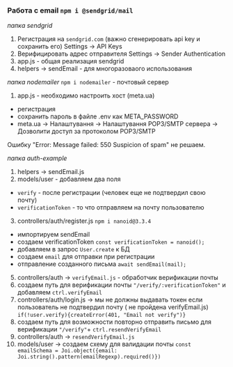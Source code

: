 ### Работа с email `npm i @sendgrid/mail`

*папка sendgrid*
1. Регистрация на `sendgrid.com` (важно сгенерировать api key и сохранить его) Settings -> API Keys
2. Верифицировать адрес отправителя Settings -> Sender Authentication
3. app.js - общая реализация sendgrid
4. helpers -> sendEmail - для многоразоваого использования

*папка nodemailer* `npm i nodemailer` - почтовый сервер
1. app.js - необходимо настроить хост (meta.ua)
  - регистрация
  - сохранить пароль в файле .env как META_PASSWORD
  - meta.ua -> Налаштування -> Налаштування POP3/SMTP сервера -> Дозволити доступ за протоколом POP3/SMTP

Ошибку "Error: Message failed: 550 Suspicion of spam" не решаем.

*папка auth-example*
1. helpers -> sendEmail.js
2. models/user - добавляем два поля
  - `verify` - после регистрации (человек еще не подтвердил свою почту)
  - `verificationToken` - то что отправляем на почту пользователю
3. controllers/auth/register.js `npm i nanoid@3.3.4`
  - импортируем sendEmail
  - создаем verificationToken `const verificationToken = nanoid();`
  - добавляем в запрос `User.create` к БД 
  - создаем `email` для отправки при регистрации
  - отправление созданного письма `await sendEmail(mail);`
5. controllers/auth -> `verifyEmail.js` - обработчик верификации почты
6. создаем путь для верификации почты `"/verify/:verificationToken"` и добавляем `ctrl.verifyEmail`
7. controllers/auth/login.js -> мы не должны выдавать токен если пользователь не подтвердил почту ( не пройдена verifyEmail.js) `if(!user.verify){createError(401, "Email not verify")}`
8. создаем путь для возможности повторно отправить письмо для верификации `"/verify"`+ `ctrl.resendVerifyEmail`
9. controllers/auth -> `resendVerifyEmail.js` 
10. models/user -> создаем схему для валидации почты 
`const emailSchema = Joi.object({email: Joi.string().pattern(emailRegexp).required()})`



